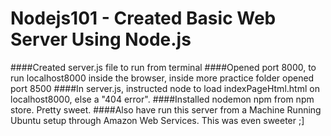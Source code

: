 # Nodejs101 - Created Basic Web Server Using Node.js
####Created server.js file to run from terminal
####Opened port 8000, to run localhost8000 inside the browser, inside more practice folder opened port 8500
####In server.js, instructed node to load indexPageHtml.html on localhost8000, else a "404 error".
####Installed nodemon npm from npm store. Pretty sweet.
####Also have run this server from a Machine Running Ubuntu setup through Amazon Web Services. This was even sweeter ;]
